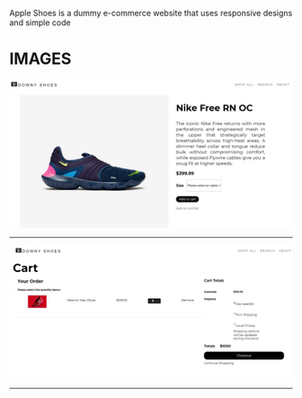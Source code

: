 Apple Shoes is a dummy e-commerce website that uses responsive designs and simple code
<br>

<h1> IMAGES</h1>
<img src = "Github Snips/snip2.jpg">
<hr>
<img src = "Github Snips/snip 3.jpg">
<hr>
